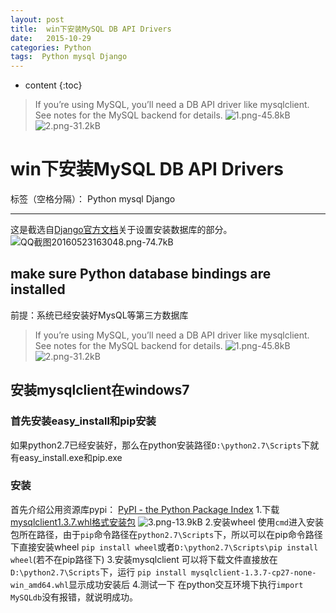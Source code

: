 ```yaml
---
layout: post
title:  win下安装MySQL DB API Drivers
date:   2015-10-29
categories: Python
tags:  Python mysql Django
---
```


* content
{:toc}

>If you’re using MySQL, you’ll need a DB API driver like mysqlclient. See notes for the MySQL backend for details.
![1.png-45.8kB][2]
![2.png-31.2kB][3]






# win下安装MySQL DB API Drivers

标签（空格分隔）： Python mysql Django

---
这是截选自[Django官方文档](https://docs.djangoproject.com/en/1.9/intro/install/)关于设置安装数据库的部分。
![QQ截图20160523163048.png-74.7kB][1]

## make sure Python database bindings are installed
前提：系统已经安装好MysQL等第三方数据库
>If you’re using MySQL, you’ll need a DB API driver like mysqlclient. See notes for the MySQL backend for details.
![1.png-45.8kB][2]
![2.png-31.2kB][3]


## 安装mysqlclient在windows7
### 首先安装easy_install和pip安装
如果python2.7已经安装好，那么在python安装路径`D:\python2.7\Scripts`下就有easy_install.exe和pip.exe

### 安装
首先介绍公用资源库pypi：
[PyPI - the Python Package Index](https://pypi.python.org/pypi)
1.下载[mysqlclient1.3.7.whl格式安装包](https://pypi.python.org/pypi/mysqlclient/1.3.7)
![3.png-13.9kB][4]
2.安装wheel
使用`cmd`进入安装包所在路径，由于`pip`命令路径在`python2.7\Scripts`下，所以可以在pip命令路径下直接安装wheel
`pip install wheel`或者`D:\python2.7\Scripts\pip install wheel`(若不在pip路径下)
3.安装mysqlclient
可以将下载文件直接放在`D:\python2.7\Scripts`下，运行
`pip install mysqlclient-1.3.7-cp27-none-win_amd64.whl`显示成功安装后
4.测试一下
在python交互环境下执行`import MySQLdb`没有报错，就说明成功。


  [1]: http://static.zybuluo.com/maorongrong/1d6kmeffnzw2nfmbpb8chg5p/QQ%E6%88%AA%E5%9B%BE20160523163048.png
  [2]: http://static.zybuluo.com/maorongrong/sgv0fxzyo2rfv345drrvybdx/1.png
  [3]: http://static.zybuluo.com/maorongrong/kaowq1l3g6w3yco34shqfeju/2.png
  [4]: http://static.zybuluo.com/maorongrong/nkzsryvkzpyy8x2pux40zzy0/3.png